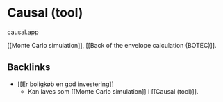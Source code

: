 # Causal (tool)
causal.app

[[Monte Carlo simulation]], [[Back of the envelope calculation (BOTEC)]].

## Backlinks
* [[Er boligkøb en god investering]]
	* Kan laves som [[Monte Carlo simulation]] I [[Causal (tool)]].

<!-- #utility -->

<!-- {BearID:8B06EC74-EE44-46E1-9F4F-D0B148A041D4-31003-000070EB13C0FED1} -->
